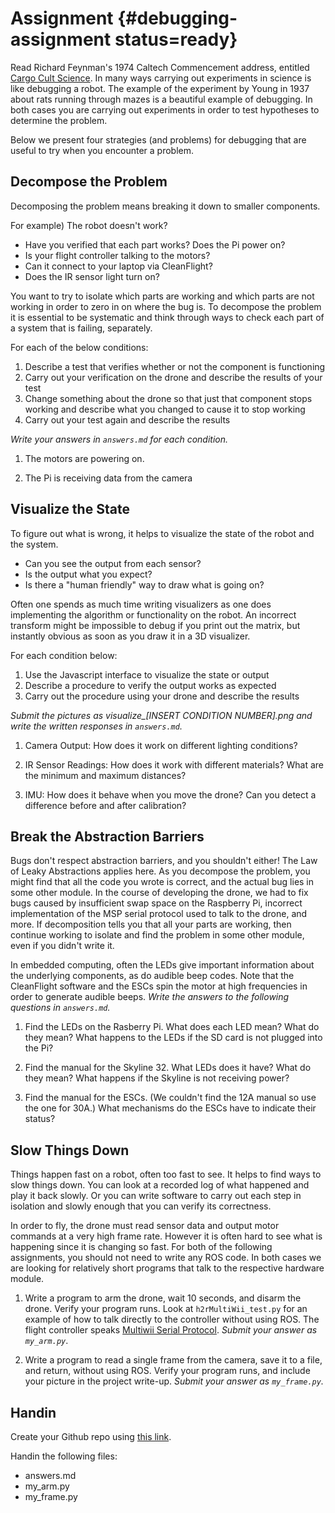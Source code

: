 # Assignment {#debugging-assignment status=ready}

Read Richard Feynman's 1974 Caltech Commencement address, entitled [Cargo Cult
Science]( http://calteches.library.caltech.edu/51/2/CargoCult.htm). In many
ways carrying out experiments in science is like debugging a robot. The example
of the experiment by Young in 1937 about rats running through mazes is
a beautiful example of debugging. In both cases you are carrying out
experiments in order to test hypotheses to determine the problem.

Below we present four strategies (and problems) for debugging that are useful
to try when you encounter a problem.

## Decompose the Problem

Decomposing the problem means breaking it down to smaller components.

For example) The robot doesn't work?
- Have you verified that each part works? Does the Pi power on?
- Is your flight controller talking to the motors?
- Can it connect to your laptop via CleanFlight?
- Does the IR sensor light turn on?

You want to try to isolate which parts are working and which parts are not
working in order to zero in on where the bug is. To decompose the problem it is
essential to be systematic and think through ways to check each part of
a system that is failing, separately.

For each of the below conditions:
1) Describe a test that verifies whether or not the component is functioning
2) Carry out your verification on the drone and describe the results of your
   test
3) Change something about the drone so that just that component stops working
   and describe what you changed to cause it to stop working
4) Carry out your test again and describe the results

*Write your answers in `answers.md` for each condition.*

1. The motors are powering on.

2. The Pi is receiving data from the camera

## Visualize the State

To figure out what is wrong, it helps to visualize the state of the robot and
the system.
- Can you see the output from each sensor?
- Is the output what you expect?
- Is there a "human friendly" way to draw what is going on?

Often one spends as much time writing visualizers as one does implementing the
algorithm or functionality on the robot. An incorrect transform might be
impossible to debug if you print out the matrix, but instantly obvious as soon
as you draw it in a 3D visualizer.

For each condition below:
1) Use the Javascript interface to visualize the state or output
2) Describe a procedure to verify the output works as expected
3) Carry out the procedure using your drone and describe the results

*Submit the pictures as visualize_[INSERT CONDITION NUMBER].png and write the written
responses in `answers.md`.*

1. Camera Output: How does it work on different lighting
   conditions?

2. IR Sensor Readings: How does it work with different materials? What are
   the minimum and maximum distances?

3. IMU: How does it behave when you move the drone? Can you detect
   a difference before and after calibration?

## Break the Abstraction Barriers

Bugs don't respect abstraction barriers, and you shouldn't either! The Law of
Leaky Abstractions applies here. As you decompose the problem, you might find
that all the code you wrote is correct, and the actual bug lies in some other
module. In the course of developing the drone, we had to fix bugs caused by
insufficient swap space on the Raspberry Pi, incorrect implementation of the
MSP serial protocol used to talk to the drone, and more. If decomposition tells
you that all your parts are working, then continue working to isolate and find
the problem in some other module, even if you didn't write it.

In embedded computing, often the LEDs give important information about the
underlying components, as do audible beep codes. Note that the CleanFlight
software and the ESCs spin the motor at high frequencies in order to generate
audible beeps. *Write the answers to the following questions in `answers.md`.*

1. Find the LEDs on the Rasberry Pi. What does each LED mean? What do they
   mean? What happens to the LEDs if the SD card is not plugged into the Pi?

2. Find the manual for the Skyline 32. What LEDs does it have? What do they
   mean? What happens if the Skyline is not receiving power?

3. Find the manual for the ESCs. (We couldn't find the 12A manual so use the
   one for 30A.) What mechanisms do the ESCs have to indicate their status?

## Slow Things Down

Things happen fast on a robot, often too fast to see. It helps to find ways to
slow things down. You can look at a recorded log of what happened and play it
back slowly. Or you can write software to carry out each step in isolation and
slowly enough that you can verify its correctness.

In order to fly, the drone must read sensor data and output motor commands at
a very high frame rate. However it is often hard to see what is happening since
it is changing so fast. For both of the following assignments, you should not
need to write any ROS code. In both cases we are looking for relatively short
programs that talk to the respective hardware module.

1. Write a program to arm the drone, wait 10 seconds, and disarm the drone.
   Verify your program runs. Look at `h2rMultiWii_test.py` for an example of
   how to talk directly to the controller without using ROS. The flight
   controller speaks [Multiwii Serial
   Protocol]("http://www.multiwii.com/wiki/index.php?title=Multiwii_Serial_Protocol).
   *Submit your answer as `my_arm.py`*.

2. Write a program to read a single frame from the camera, save it to a file,
   and return, without using ROS. Verify your program runs, and include your
   picture in the project write-up. *Submit your answer as `my_frame.py`.*


## Handin

Create your Github repo using [this link](https://classroom.github.com/a/YmNdQdha).

Handin the following files:

- answers.md
- my_arm.py
- my_frame.py
